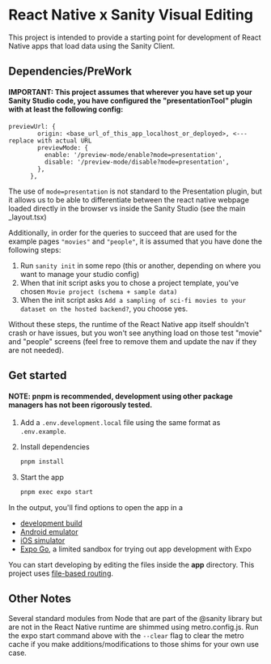 # React Native x Sanity Visual Editing

This project is intended to provide a starting point for development of React Native apps that load data using the Sanity Client. 


## Dependencies/PreWork

#### IMPORTANT: This project assumes that wherever you have set up your Sanity Studio code, you have configured the "presentationTool" plugin with at least the following config: 

```
previewUrl: {
        origin: <base_url_of_this_app_localhost_or_deployed>, <--- replace with actual URL
        previewMode: {
          enable: '/preview-mode/enable?mode=presentation',
          disable: '/preview-mode/disable?mode=presentation',
        },
      },
```
The use of `mode=presentation` is not standard to the Presentation plugin, but it allows us to be able to differentiate between the react native webpage loaded directly in the browser vs inside the Sanity Studio (see the main _layout.tsx)

Additionally, in order for the queries to succeed that are used for the example pages `"movies"` and `"people"`, it is assumed that you have done the following steps: 
1. Run `sanity init` in some repo (this or another, depending on where you want to manage your studio config)
2. When that init script asks you to chose a project template, you've chosen `Movie project (schema + sample data)`
3. When the init script asks `Add a sampling of sci-fi movies to your dataset on the hosted backend?`, you choose yes. 

Without these steps, the runtime of the React Native app itself shouldn't crash or have issues, but you won't see anything load on those test "movie" and "people" screens (feel free to remove them and update the nav if they are not needed).



## Get started

#### NOTE: pnpm is recommended, development using other package managers has not been rigorously tested.

1. Add a `.env.development.local` file using the same format as `.env.example`.

2. Install dependencies

   ```bash
   pnpm install
   ```


3. Start the app

   ```bash
   pnpm exec expo start
   ```

In the output, you'll find options to open the app in a

- [development build](https://docs.expo.dev/develop/development-builds/introduction/)
- [Android emulator](https://docs.expo.dev/workflow/android-studio-emulator/)
- [iOS simulator](https://docs.expo.dev/workflow/ios-simulator/)
- [Expo Go](https://expo.dev/go), a limited sandbox for trying out app development with Expo

You can start developing by editing the files inside the **app** directory. This project uses [file-based routing](https://docs.expo.dev/router/introduction).

## Other Notes

Several standard modules from Node that are part of the @sanity library but are not in the React Native runtime are shimmed using metro.config.js. Run the expo start command above with the `--clear` flag to clear the metro cache if you make additions/modifications to those shims for your own use case.